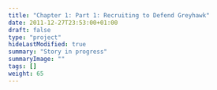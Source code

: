 ```yaml
---
title: "Chapter 1: Part 1: Recruiting to Defend Greyhawk"
date: 2011-12-27T23:53:00+01:00
draft: false
type: "project"
hideLastModified: true
summary: "Story in progress"
summaryImage: ""
tags: []
weight: 65
---
```

